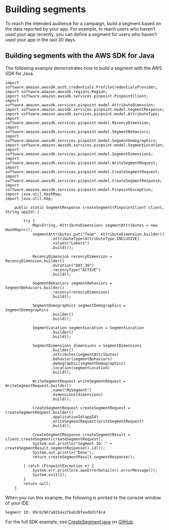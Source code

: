# Building segments<a name="segments-dimensional"></a>

To reach the intended audience for a campaign, build a segment based on the data reported by your app\. For example, to reach users who haven’t used your app recently, you can define a segment for users who haven’t used your app in the last 30 days\.

## Building segments with the AWS SDK for Java<a name="segments-dimensional-example-java"></a>

The following example demonstrates how to build a segment with the AWS SDK for Java\.

```
import software.amazon.awssdk.auth.credentials.ProfileCredentialsProvider;
import software.amazon.awssdk.regions.Region;
import software.amazon.awssdk.services.pinpoint.PinpointClient;
import software.amazon.awssdk.services.pinpoint.model.AttributeDimension;
import software.amazon.awssdk.services.pinpoint.model.SegmentResponse;
import software.amazon.awssdk.services.pinpoint.model.AttributeType;
import software.amazon.awssdk.services.pinpoint.model.RecencyDimension;
import software.amazon.awssdk.services.pinpoint.model.SegmentBehaviors;
import software.amazon.awssdk.services.pinpoint.model.SegmentDemographics;
import software.amazon.awssdk.services.pinpoint.model.SegmentLocation;
import software.amazon.awssdk.services.pinpoint.model.SegmentDimensions;
import software.amazon.awssdk.services.pinpoint.model.WriteSegmentRequest;
import software.amazon.awssdk.services.pinpoint.model.CreateSegmentRequest;
import software.amazon.awssdk.services.pinpoint.model.CreateSegmentResponse;
import software.amazon.awssdk.services.pinpoint.model.PinpointException;
import java.util.HashMap;
import java.util.Map;
```

```
    public static SegmentResponse createSegment(PinpointClient client, String appId) {

        try {
            Map<String, AttributeDimension> segmentAttributes = new HashMap<>();
            segmentAttributes.put("Team", AttributeDimension.builder()
                    .attributeType(AttributeType.INCLUSIVE)
                    .values("Lakers")
                    .build());

            RecencyDimension recencyDimension = RecencyDimension.builder()
                    .duration("DAY_30")
                    .recencyType("ACTIVE")
                    .build();

            SegmentBehaviors segmentBehaviors = SegmentBehaviors.builder()
                    .recency(recencyDimension)
                    .build();

            SegmentDemographics segmentDemographics = SegmentDemographics
                    .builder()
                    .build();

            SegmentLocation segmentLocation = SegmentLocation
                    .builder()
                    .build();

            SegmentDimensions dimensions = SegmentDimensions
                    .builder()
                    .attributes(segmentAttributes)
                    .behavior(segmentBehaviors)
                    .demographic(segmentDemographics)
                    .location(segmentLocation)
                    .build();

            WriteSegmentRequest writeSegmentRequest = WriteSegmentRequest.builder()
                    .name("MySegment")
                    .dimensions(dimensions)
                    .build();

            CreateSegmentRequest createSegmentRequest = CreateSegmentRequest.builder()
                    .applicationId(appId)
                    .writeSegmentRequest(writeSegmentRequest)
                    .build();

            CreateSegmentResponse createSegmentResult = client.createSegment(createSegmentRequest);
            System.out.println("Segment ID: " + createSegmentResult.segmentResponse().id());
            System.out.println("Done");
            return createSegmentResult.segmentResponse();

        } catch (PinpointException e) {
            System.err.println(e.awsErrorDetails().errorMessage());
            System.exit(1);
        }
        return null;
    }
```

When you run this example, the following is printed to the console window of your IDE:

```
Segment ID: 09cb2967a82b4a2fbab38fead8d1f4c4
```

For the full SDK example, see [CreateSegment\.java](https://github.com/awsdocs/aws-doc-sdk-examples/blob/master/javav2/example_code/pinpoint/src/main/java/com/example/pinpoint/CreateSegment.java/) on [GitHub](https://github.com/)\.